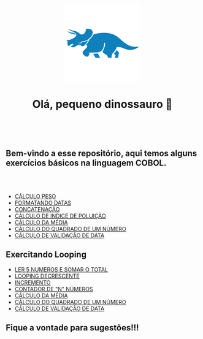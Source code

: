 <div align ="center">

<img src="./IMG/dvsk-skill-cobol.e139d66e.png" > </img>

# Olá, pequeno dinossauro :t-rex:

<p></p>

<br>
<br>
</div>
<br>

## Bem-vindo a esse repositório, aqui temos alguns exercícios básicos na linguagem COBOL. 
<br>
<br>
<ul>
    <li><a href="https://github.com/cmarih/exercicios-basicos-cobol/blob/master/C%C3%93DIGOS/CALCULO-PESO.cbl">CÁLCULO PESO</a></li>
    <li><a href="https://github.com/cmarih/exercicios-basicos-cobol/blob/master/C%C3%93DIGOS/DATA.cbl">FORMATANDO DATAS</a></li>
    <li><a href="https://github.com/cmarih/exercicios-basicos-cobol/blob/master/C%C3%93DIGOS/COCATENA%C3%87%C3%83O.cbl">CONCATENAÇÃO</a></li>
    <li><a href="https://github.com/cmarih/exercicios-basicos-cobol/blob/master/C%C3%93DIGOS/INIDICE-POLUICAO.cbl">CÁLCULO DE INDICE DE POLUIÇÃO</a></li>
    <li><a href="https://github.com/cmarih/exercicios-basicos-cobol/blob/master/C%C3%93DIGOS/EXERCICIO_I.cbl">CÁLCULO DA MÉDIA</a></li>
    <li><a href="https://github.com/cmarih/exercicios-basicos-cobol/blob/master/C%C3%93DIGOS/QUADRADO.cbl">CÁLCULO DO QUADRADO DE UM NÚMERO</a></li>
    <li><a href="https://github.com/cmarih/exercicios-basicos-cobol/blob/master/C%C3%93DIGOS/VALIDACAO-DATA.cbl">CÁLCULO DE VALIDAÇÃO DE DATA</a></li>
</ul>

## Exercitando Looping
<ul>
    <li><a href="https://github.com/cmarih/exercicios-basicos-cobol/blob/master/C%C3%93DIGOS/LOOPING-CINCO-NUMEROS.cbl">LER 5 NUMEROS E SOMAR O TOTAL</a></li>
    <li><a href="https://github.com/cmarih/exercicios-basicos-cobol/blob/master/C%C3%93DIGOS/LOOPING-DESC.cbl">LOOPING DECRESCENTE</a></li>
    <li><a href="https://github.com/cmarih/exercicios-basicos-cobol/blob/master/C%C3%93DIGOS/LOOPING-PARES.cbl">INCREMENTO</a></li>
    <li><a href="https://github.com/cmarih/exercicios-basicos-cobol/blob/master/C%C3%93DIGOS/CONTADOR-NUMEROS.COB">CONTADOR DE "N" NÚMEROS</a></li>
    <li><a href="https://github.com/cmarih/exercicios-basicos-cobol/blob/master/C%C3%93DIGOS/EXERCICIO_I.cbl">CÁLCULO DA MÉDIA</a></li>
    <li><a href="https://github.com/cmarih/exercicios-basicos-cobol/blob/master/C%C3%93DIGOS/QUADRADO.cbl">CÁLCULO DO QUADRADO DE UM NÚMERO</a></li>
    <li><a href="https://github.com/cmarih/exercicios-basicos-cobol/blob/master/C%C3%93DIGOS/VALIDACAO-DATA.cbl">CÁLCULO DE VALIDAÇÃO DE DATA</a></li>
</ul>

## Fique a vontade para sugestões!!!